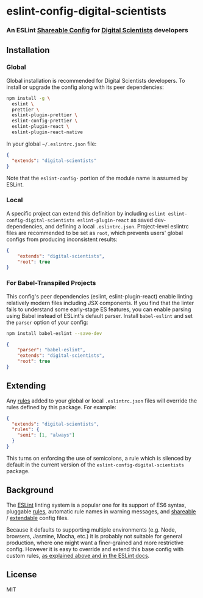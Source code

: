 

# eslint-config-digital-scientists

### An ESLint [Shareable Config](http://eslint.org/docs/developer-guide/shareable-configs) for [Digital Scientists](http://www.digital-scientists.com/) developers

## Installation

### Global

Global installation is recommended for Digital Scientists developers. To install or upgrade the config along with its peer dependencies:

```sh
npm install -g \
  eslint \
  prettier \
  eslint-plugin-prettier \
  eslint-config-prettier \
  eslint-plugin-react \
  eslint-plugin-react-native
```

In your global `~/.eslintrc.json` file:

```json
{
  "extends": "digital-scientists"
}
```

Note that the `eslint-config-` portion of the module name is assumed by ESLint.

### Local

A specific project can extend this definition by including `eslint eslint-config-digital-scientists eslint-plugin-react` as saved dev-dependencies, and defining a local `.eslintrc.json`. Project-level eslintrc files are recommended to be set as `root`, which prevents users' global configs from producing inconsistent results:

```json
{
	"extends": "digital-scientists",
	"root": true
}
```

### For Babel-Transpiled Projects

This config's peer dependencies (eslint, eslint-plugin-react) enable linting relatively modern files including JSX components. If you find that the linter fails to understand some early-stage ES features, you can enable parsing using Babel instead of ESLint's default parser. Install `babel-eslint` and set the `parser` option of your config:

```sh
npm install babel-eslint --save-dev
```

```json
{
	"parser": "babel-eslint",
	"extends": "digital-scientists",
	"root": true
}
```

## Extending

Any [rules](http://eslint.org/docs/rules/) added to your global or local `.eslintrc.json` files will override the rules defined by this package. For example:

```json
{
  "extends": "digital-scientists",
  "rules": {
    "semi": [1, "always"]
  }
}
```

This turns on enforcing the use of semicolons, a rule which is silenced by default in the current version of the `eslint-config-digital-scientists` package.

## Background

The [ESLint](http://http://eslint.org/) linting system is a popular one for its support of ES6 syntax, pluggable [rules](http://eslint.org/docs/rules/), automatic rule names in warning messages, and [shareable](http://eslint.org/docs/developer-guide/shareable-configs) / [extendable](http://eslint.org/docs/user-guide/configuring#extending-configuration-files) config files.

Because it defaults to supporting multiple environments (e.g. Node, browsers, Jasmine, Mocha, etc.) it is probably not suitable for general production, where one might want a finer-grained and more restrictive config. However it is easy to override and extend this base config with custom rules, [as explained above and in the ESLint docs](http://eslint.org/docs/user-guide/configuring#using-a-shareable-configuration-package).

## License

MIT

